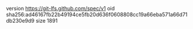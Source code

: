 version https://git-lfs.github.com/spec/v1
oid sha256:ad46167fb22b49194ce5fb20d636f0608808cc19a66eba571a66d71db230e9d9
size 1891
